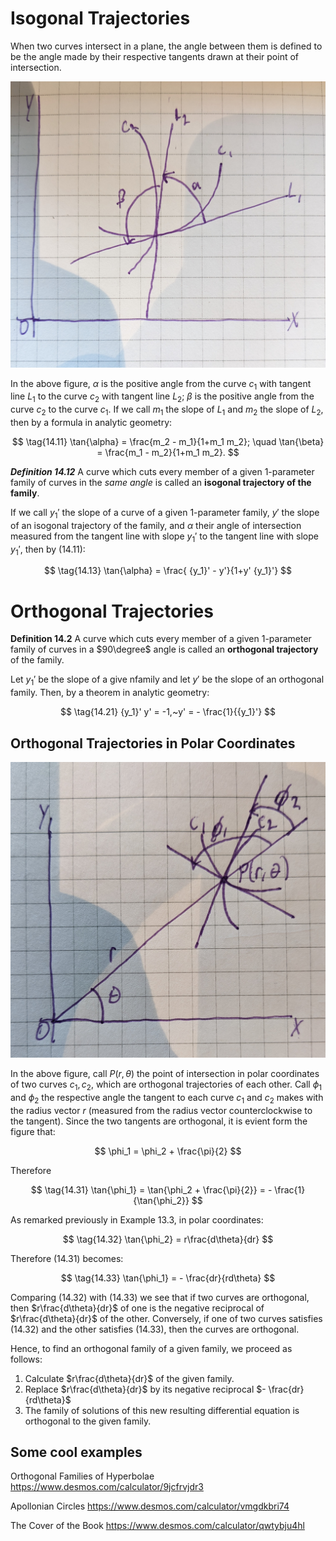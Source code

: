 # Isogonal Trajectories

When two curves intersect in a plane, the angle between them is defined to be the angle made by their respective tangents drawn at their point of intersection.

![Isogonal Trajectories](isogonal%20trajectories.jpg)

In the above figure, $\alpha$ is the positive angle from the curve $c_1$ with tangent line $L_1$ to the curve $c_2$ with tangent line $L_2$; $\beta$ is the positive angle from the curve $c_2$ to the curve $c_1$. If we call $m_1$ the slope of $L_1$ and $m_2$ the slope of $L_2$, then by a formula in analytic geometry:

$$ \tag{14.11} \tan{\alpha} = \frac{m_2 - m_1}{1+m_1 m_2}; \quad \tan{\beta} = \frac{m_1 - m_2}{1+m_1 m_2}. $$

***Definition 14.12*** A curve which cuts every member of a given 1-parameter family of curves in the *same angle* is called an **isogonal trajectory of the family**.

If we call ${y_1}'$ the slope of a curve of a given 1-parameter family, $y'$ the slope of an isogonal trajectory of the family, and $\alpha$ their angle of intersection measured from the tangent line with slope ${y_1}'$ to the tangent line with slope ${y_1}'$, then by (14.11):

$$ \tag{14.13} \tan{\alpha} = \frac{ {y_1}' - y'}{1+y' {y_1}'} $$

# Orthogonal Trajectories

**Definition 14.2** A curve which cuts every member of a given 1-parameter family of curves in a $90\degree$ angle is called an **orthogonal trajectory** of the family.

Let ${y_1}'$ be the slope of a give nfamily and let $y'$ be the slope of an orthogonal family. Then, by a theorem in analytic geometry:

$$ \tag{14.21} {y_1}' y' = -1,~y' = - \frac{1}{{y_1}'} $$

## Orthogonal Trajectories in Polar Coordinates

![Orthogonal Trajectories in Polar Coordinates](orthogonal%20trajectories%20in%20polar%20coordinates.jpg)

In the above figure, call $P(r,\theta)$ the point of intersection in polar coordinates of two curves $c_1,c_2$, which are orthogonal trajectories of each other. Call $\phi_1$ and $\phi_2$ the respective angle the tangent to each curve $c_1$ and $c_2$ makes with the radius vector $r$ (measured from the radius vector counterclockwise to the tangent). Since the two tangents are orthogonal, it is evient form the figure that:

$$ \phi_1 = \phi_2 + \frac{\pi}{2} $$

Therefore

$$ \tag{14.31} \tan{\phi_1} = \tan{\phi_2 + \frac{\pi}{2}} = - \frac{1}{\tan{\phi_2}} $$ 

As remarked previously in Example 13.3, in polar coordinates:

$$ \tag{14.32} \tan{\phi_2} = r\frac{d\theta}{dr} $$

Therefore (14.31) becomes:

$$ \tag{14.33} \tan{\phi_1} = - \frac{dr}{rd\theta} $$

Comparing (14.32) with (14.33) we see that if two curves are orthogonal, then $r\frac{d\theta}{dr}$ of one is the negative reciprocal of $r\frac{d\theta}{dr}$ of the other. Conversely, if one of two curves satisfies (14.32) and the other satisfies (14.33), then the curves are orthogonal.

Hence, to find an orthogonal family of a given family, we proceed as follows:

1. Calculate $r\frac{d\theta}{dr}$ of the given family.
2. Replace $r\frac{d\theta}{dr}$ by its negative reciprocal $- \frac{dr}{rd\theta}$
3. The family of solutions of this new resulting differential equation is orthogonal to the given family.

## Some cool examples

Orthogonal Families of Hyperbolae https://www.desmos.com/calculator/9jcfrvjdr3

Apollonian Circles https://www.desmos.com/calculator/vmgdkbri74

The Cover of the Book https://www.desmos.com/calculator/qwtybju4hl
